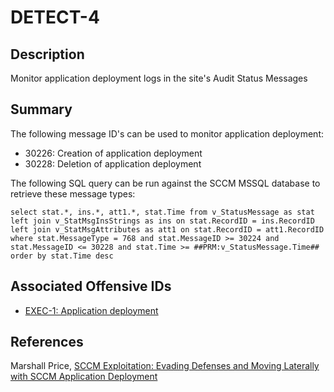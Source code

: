 # DETECT-4

## Description
Monitor application deployment logs in the site's Audit Status Messages

## Summary
The following message ID's can be used to monitor application deployment:
- 30226: Creation of application deployment
- 30228: Deletion of application deployment

The following SQL query can be run against the SCCM MSSQL database to retrieve these message types:
```
select stat.*, ins.*, att1.*, stat.Time from v_StatusMessage as stat left join v_StatMsgInsStrings as ins on stat.RecordID = ins.RecordID left join v_StatMsgAttributes as att1 on stat.RecordID = att1.RecordID where stat.MessageType = 768 and stat.MessageID >= 30224 and stat.MessageID <= 30228 and stat.Time >= ##PRM:v_StatusMessage.Time## order by stat.Time desc
```
## Associated Offensive IDs
- [EXEC-1: Application deployment](../../../attack-techniques/EXEC/EXEC-1/exec-1_description.md)

## References
Marshall Price, [SCCM Exploitation: Evading Defenses and Moving Laterally with SCCM Application Deployment](https://www.guidepointsecurity.com/blog/sccm-exploitation-evading-defenses-and-moving-laterally-with-sccm-application-deployment/)
